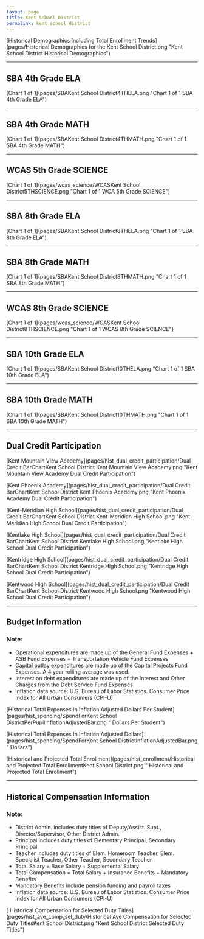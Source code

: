 ```yaml
---
layout: page
title: Kent School District
permalink: kent school district
---
```



[Historical Demographics Including Total Enrollment Trends](pages/Historical Demographics for the Kent School District.png "Kent School District Historical Demographics")

___

## SBA 4th Grade ELA

[Chart 1 of 1](pages/SBAKent School District4THELA.png "Chart 1 of 1 SBA 4th Grade ELA")


___

## SBA 4th Grade MATH

[Chart 1 of 1](pages/SBAKent School District4THMATH.png "Chart 1 of 1 SBA 4th Grade MATH")


___

## WCAS 5th Grade SCIENCE

[Chart 1 of 1](pages/wcas_science/WCASKent School District5THSCIENCE.png "Chart 1 of 1 WCA 5th Grade SCIENCE")


___

## SBA 8th Grade ELA

[Chart 1 of 1](pages/SBAKent School District8THELA.png "Chart 1 of 1 SBA 8th Grade ELA")


___

## SBA 8th Grade MATH

[Chart 1 of 1](pages/SBAKent School District8THMATH.png "Chart 1 of 1 SBA 8th Grade MATH")


___

## WCAS 8th Grade SCIENCE

[Chart 1 of 1](pages/wcas_science/WCASKent School District8THSCIENCE.png "Chart 1 of 1 WCAS 8th Grade SCIENCE")


___

## SBA 10th Grade ELA

[Chart 1 of 1](pages/SBAKent School District10THELA.png "Chart 1 of 1 SBA 10th Grade ELA")


___

## SBA 10th Grade MATH

[Chart 1 of 1](pages/SBAKent School District10THMATH.png "Chart 1 of 1 SBA 10th Grade MATH")


___

## Dual Credit Participation

[Kent Mountain View Academy](pages/hist_dual_credit_participation/Dual Credit BarChartKent School District Kent Mountain View Academy.png "Kent Mountain View Academy Dual Credit Participation")

[Kent Phoenix Academy](pages/hist_dual_credit_participation/Dual Credit BarChartKent School District Kent Phoenix Academy.png "Kent Phoenix Academy Dual Credit Participation")

[Kent-Meridian High School](pages/hist_dual_credit_participation/Dual Credit BarChartKent School District Kent-Meridian High School.png "Kent-Meridian High School Dual Credit Participation")

[Kentlake High School](pages/hist_dual_credit_participation/Dual Credit BarChartKent School District Kentlake High School.png "Kentlake High School Dual Credit Participation")

[Kentridge High School](pages/hist_dual_credit_participation/Dual Credit BarChartKent School District Kentridge High School.png "Kentridge High School Dual Credit Participation")

[Kentwood High School](pages/hist_dual_credit_participation/Dual Credit BarChartKent School District Kentwood High School.png "Kentwood High School Dual Credit Participation")


___

## Budget Information
### Note:
- Operational expenditures are made up of the General Fund Expenses + ASB Fund Expenses + Transportation Vehicle Fund Expenses
- Capital outlay expenditures are made up of the Capital Projects Fund Expenses. A 4 year rolling average was used.
- Interest on debt expenditures are made up of the Interest and Other Charges from the Debt Service Fund Expenses
- Inflation data source: U.S. Bureau of Labor Statistics. Consumer Price Index for All Urban Consumers (CPI-U)

[Historical Total Expenses In Inflation Adjusted Dollars Per Student](pages/hist_spending/SpendForKent School DistrictPerPupilInflationAdjustedBar.png " Dollars Per Student")

[Historical Total Expenses In Inflation Adjusted Dollars](pages/hist_spending/SpendForKent School DistrictInflationAdjustedBar.png " Dollars")

[Historical and Projected Total Enrollment](pages/hist_enrollment/Historical and Projected Total EnrollmentKent School District.png " Historical and Projected Total Enrollment")


___

## Historical Compensation Information
### Note:
- District Admin. includes duty titles of Deputy/Assist. Supt., Director/Supervisor, Other District Admin.
- Principal includes duty titles of Elementary Principal, Secondary Principal
- Teacher includes duty titles of Elem. Homeroom Teacher, Elem. Specialist Teacher, Other Teacher, Secondary Teacher
- Total Salary = Base Salary + Supplemental Salary
- Total Compensation = Total Salary + Insurance Benefits + Mandatory Benefits
- Mandatory Benefits include pension funding and payroll taxes
- Inflation data source: U.S. Bureau of Labor Statistics. Consumer Price Index for All Urban Consumers (CPI-U)

[ Historical Compensation for Selected Duty Titles](pages/hist_ave_comp_sel_duty/Historical Ave Compensation for Selected Duty TitlesKent School District.png "Kent School District Selected Duty Titles")

